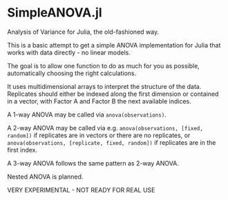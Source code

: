 # SimpleANOVA.jl
Analysis of Variance for Julia, the old-fashioned way.

This is a basic attempt to get a simple ANOVA implementation for Julia that works with data directly - no linear models.

The goal is to allow one function to do as much for you as possible, automatically choosing the right calculations.

It uses multidimensional arrays to interpret the structure of the data. Replicates should either be indexed along the first dimension or contained in a vector, with Factor A and Factor B the next available indices.

A 1-way ANOVA may be called via `anova(observations)`.

A 2-way ANOVA may be called via e.g. `anova(observations, [fixed, random])` if replicates are in vectors or there are no replicates, or
                                     `anova(observations, [replicate, fixed, random])` if replicates are in the first index.
                                     
A 3-way ANOVA follows the same pattern as 2-way ANOVA.

Nested ANOVA is planned.

VERY EXPERIMENTAL - NOT READY FOR REAL USE
